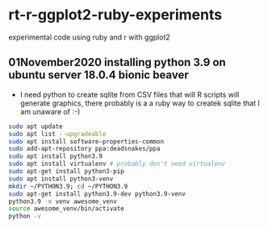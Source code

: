 # rt-r-ggplot2-ruby-experiments
experimental code using ruby and r with ggplot2
## 01November2020 installing python 3.9 on ubuntu server 18.0.4 bionic beaver
* I need python to create sqlite from CSV files that will R scripts will generate graphics, there probably is a a ruby way to createk sqlite that I am unaware of :-)
```bash
sudo apt update
sudo apt list --upgradeable
sudo apt install software-properties-common
sudo add-apt-repository ppa:deadsnakes/ppa
sudo apt install python3.9
sudo apt install virtualenv # probably don't need virtualenv
sudo apt-get install python3-pip
sudo apt install python3-venv
mkdir ~/PYTHON3.9; cd ~/PYTHON3.9
sudo apt-get install python3.9-dev python3.9-venv
python3.9 -m venv awesome_venv
source awesome_venv/bin/activate
python -v
```
